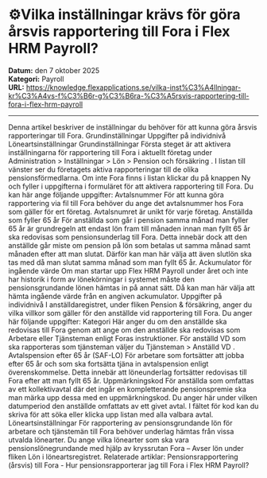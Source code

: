 # ⚙️Vilka inställningar krävs för göra årsvis rapportering till Fora i Flex HRM Payroll?

**Datum:** den 7 oktober 2025  
**Kategori:** Payroll  
**URL:** https://knowledge.flexapplications.se/vilka-inst%C3%A4llningar-kr%C3%A4vs-f%C3%B6r-g%C3%B6ra-%C3%A5rsvis-rapportering-till-fora-i-flex-hrm-payroll

---

Denna artikel beskriver de inställningar du behöver för att kunna göra årsvis rapporteringar till Fora.
Grundinställningar
Uppgifter på individnivå
Löneartsinställningar
Grundinställningar
Första steget är att aktivera inställningarna för rapportering till Fora i aktuellt företag under
Administration > Inställningar > Lön >
Pension och försäkring
.
I listan till vänster ser du företagets aktiva rapporteringar till de olika pensionsförmedlarna. Om inte Fora finns i listan klickar du på knappen
Ny
och fyller i uppgifterna i formuläret för att aktivera rapportering till Fora.
Du kan här ange följande uppgifter:
Avtalsnummer
För att kunna göra rapportering via fil till Fora behöver du ange det avtalsnummer hos Fora som gäller för ert företag. Avtalsnumret är unikt för varje företag.
Anställda som fyller 65 år
För anställda som går i pension samma månad man fyller 65 år är grundregeln att endast lön fram till månaden innan man fyllt 65 år ska redovisas som pensionsunderlag till Fora. Detta innebär dock att den anställde går miste om pension på lön som betalas ut samma månad samt månaden efter att man slutat. Därför kan man här välja att även slutlön ska tas med då man slutat samma månad som man fyllt 65 år.
Ackumulator för ingående värde
Om man startar upp Flex HRM Payroll under året och inte har historik i form av lönekörningar i systemet måste den pensionsgrundande lönen hämtas in på annat sätt. Då kan man här välja att hämta ingående värde från en angiven ackumulator.
Uppgifter på individnivå
I anställdaregistret, under fliken Pension & försäkring, anger du vilka villkor som gäller för den anställde vid rapportering till Fora.
Du anger här följande uppgifter:
Kategori
Här anger du om den anställde ska redovisas till Fora genom att ange om den anställde ska redovisas som Arbetare eller Tjänsteman enligt Foras instruktioner. För anställd VD som ska rapporteras som tjänsteman väljer du
Tjänsteman > Anställd VD
.
Avtalspension efter 65 år (SAF-LO)
För arbetare som fortsätter att jobba efter 65 år och som ska fortsätta tjäna in avtalspension enligt överenskommelse. Detta innebär att löneunderlag fortsätter redovisas till Fora efter att man fyllt 65 år.
Uppmärkningskod
För anställda som omfattas av ett kollektivavtal där det ingår en kompletterande pensionspremie ska man märka upp dessa med en uppmärkningskod. Du anger här under vilken datumperiod den anställde omfattats av ett givet avtal. I fältet för kod kan du skriva för att söka eller klicka upp listan med alla valbara avtal.
Löneartsinställningar
För rapportering av pensionsgrundande lön för arbetare och tjänstemän till Fora behöver underlag hämtas från vissa utvalda lönearter. Du ange vilka lönearter som ska vara pensionslönegrundande med hjälp av kryssrutan
Fora – Avser lön
under fliken
Lön
i löneartsregistret.
Relaterade artiklar:
Pensionsrapportering (årsvis) till Fora - Hur pensionsrapporterar jag till Fora i Flex HRM Payroll?
